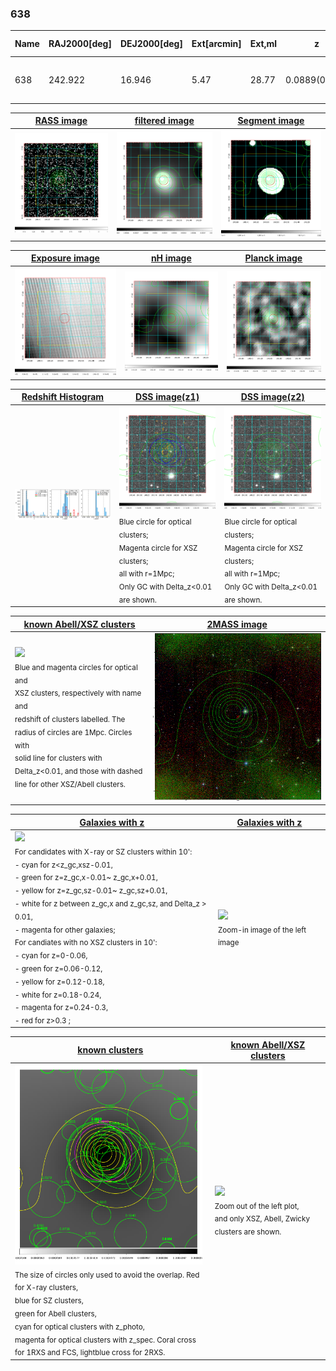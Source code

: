<div STYLE="page-break-after: always;"></div>

### 638

|Name|RAJ2000[deg]|DEJ2000[deg] |Ext[arcmin]| Ext,ml | z | z_src| C|GC(XSZ,Delta_z<0.01)| GC(OPT,Delta_z<0.01)|GC| R_sig[arcmin] | R500[arcmin] | R500[Mpc]| CRsig[c/s] | CR500[c/s] |L500[1E44 erg/s]|F500[1E-12 erg/s/cm^2]| M500[1E14 Msun]|Tx[keV]|Cnt_sig|Beta|Rc[arcmin]|Comment|Alias|
|---|---|---|---|---|---|------|---|--------|---------|----------|---|---|---|---|---|---|---|---|---|---|---|---|---|---|
|638| 242.922| 16.946| 5.47| 28.77| 0.0889(0.005)| z1, z_xsz| B| F20| A, N, RM, W| A, F20, N, W| 11.725| 7.498| 0.747| 0.108(0.036)| 0.102(0.034)| 0.356(0.081)| 1.805(0.408)| 1.29(0.15)| 2.58(0.19)| 56.9| 0.845(-0.164+0.109)| 8.387(-1.790+1.375)| -| t280|

|[RASS image](../image/638/638_img.pdf)|[filtered image](../image/638/638_fil.pdf)|[Segment image](../image/638/638_seg.pdf)|
|-------------------|--------------------|-------------------|
| <img src="../image/638/638_img.png" width="300">  | <img src="../image/638/638_fil.png" width="300">   | <img src="../image/638/638_seg.png" width="300">  |

|[Exposure image](../image/638/638_mex.pdf)| [nH image](../image/638/638_nh.pdf)| [Planck image](../image/638/638_p.pdf)|
|-------------------|--------------------|-------------------|
|<img src="../image/638/638_mex.png" width="300">   | <img src="../image/638/638_nh.png" width="300">    | <img src="../image/638/638_p.png" width="300"> |

|[Redshift Histogram](../image/638/638_zg.pdf) | [DSS image(z1)](../image/638/638_dss_z1.pdf)      |  [DSS image(z2)](../image/638/638_dss_z2.pdf)    |
|-------------------|--------------------|-------------------|
|<img src="../image/638/638_zg.png" width="300"> |<img src="../image/638/638_dss_z1.png" width="300"> <sub><br>Blue circle for optical clusters; <br>Magenta circle for XSZ clusters; <br>all with r=1Mpc; <br>Only GC with Delta_z<0.01 are shown. </sub>| <img src="../image/638/638_dss_z2.png" width="300"><sub><br>Blue circle for optical clusters; <br>Magenta circle for XSZ clusters; <br>all with r=1Mpc; <br>Only GC with Delta_z<0.01 are shown. </sub> |

|[known Abell/XSZ clusters](../image/638/638_m.pdf) | [2MASS image](../image/638/638_2mass.pdf)      |
|-------------------|-------------------|
|<img src=../image/638/638_m.png width="300"> <br><sub>Blue and magenta circles for optical and <br>XSZ clusters, respectively with name and <br>redshift of clusters labelled. The <br>radius of circles are 1Mpc. Circles with <br>solid line for clusters with <br>Delta_z<0.01, and those with dashed <br>line for other XSZ/Abell clusters.        </sub>|<img src="../image/638/638_2mass.png" width="300">  |

|[Galaxies with z](../image/638/638_opt_ned.pdf) |[Galaxies with z](../image/638/638_opt_ned_zoom.pdf) |
|-------------------|-------------------|
| <img src=../image/638/638_opt_ned.png width="300"> <br><sub> For candidates with X-ray or SZ clusters within 10': <br> - cyan for z<z_gc,xsz-0.01, <br> - green for z=z_gc,x-0.01~ z_gc,x+0.01, <br> - yellow for z=z_gc,sz-0.01~ z_gc,sz+0.01, <br> - white for z between z_gc,x and z_gc,sz, and Delta_z > 0.01, <br> - magenta for other galaxies; <br>For candiates with no XSZ clusters in 10': <br> - cyan for z=0-0.06, <br> - green for z=0.06-0.12, <br> - yellow for z=0.12-0.18, <br> - white for z=0.18-0.24, <br> - magenta for z=0.24-0.3, <br> - red for z>0.3 ;  </sub>|<img src=../image/638/638_opt_ned_zoom.png width="300">  <br><sub> Zoom-in image of the left image</sub>|

|[known clusters](../image/638/638_gc.pdf) |[known Abell/XSZ clusters](../image/638/638_gc_large.pdf) |
|-------------------|-------------------|
| <img src=../image/638/638_gc.png width="300"> <br><sub> The size of circles only used to avoid the overlap. Red for X-ray clusters, <br> blue for SZ clusters, <br> green for Abell clusters, <br> cyan for optical clusters with z_photo, <br> magenta for optical clusters with z_spec. Coral cross for 1RXS and FCS, lightblue cross for 2RXS. </sub>|<img src=../image/638/638_gc_large.png width="300"> <br><sub> Zoom out of the left plot, <br> and only XSZ, Abell, Zwicky clusters are shown. </sub> |



